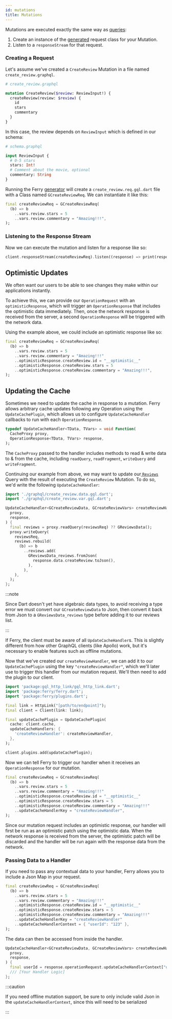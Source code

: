 ```yaml
---
id: mutations
title: Mutations
---
```


Mutations are executed exactly the same way as [queries](queries):

1. Create an instance of the [generated](codegen) request class for your Mutation.
2. Listen to a `responseStream` for that request.

### Creating a Request

Let's assume we've created a `CreateReview` Mutation in a file named `create_review.graphql`.

```graphql
# create_review.graphql

mutation CreateReview($review: ReviewInput!) {
  createReview(review: $review) {
    id
    stars
    commentary
  }
}
```

In this case, the review depends on `ReviewInput` which is defined in our schema:

```graphql
# schema.graphql

input ReviewInput {
  # 0-5 stars
  stars: Int!
  # Comment about the movie, optional
  commentary: String
}
```

Running the Ferry [generator](codegen) will create a `create_review.req.gql.dart` file with a Class named `GCreateReviewReq`. We can instantiate it like this:

```dart
final createReviewReq = GCreateReviewReq(
  (b) => b
    ..vars.review.stars = 5
    ..vars.review.commentary = "Amazing!!!",
);
```

### Listening to the Response Stream

Now we can execute the mutation and listen for a response like so:

```dart
client.responseStream(createReviewReq).listen((response) => print(response));
```

## Optimistic Updates

We often want our users to be able to see changes they make within our applications instantly.

To achieve this, we can provide our `OperationRequest` with an `optimisticResponse`, which will trigger an `OperationResponse` that includes the optimistic data immediately. Then, once the network response is received from the server, a second `OperationResponse` will be triggered with the network data.

Using the example above, we could include an optimistic response like so:

```dart {5}
final createReviewReq = GCreateReviewReq(
  (b) => b
    ..vars.review.stars = 5
    ..vars.review.commentary = "Amazing!!!"
    ..optimisticResponse.createReview.id = "__optimistic__"
    ..optimisticResponse.createReview.stars = 5
    ..optimisticResponse.createReview.commentary = "Amazing!!!",
);
```

## Updating the Cache

Sometimes we need to update the cache in response to a mutation. Ferry allows arbitrary cache updates following any Operation using the `UpdateCachePlugin`, which allows us to configure `UpdateCacheHandler` callbacks to run with each `OperationResponse`.

```dart
typedef UpdateCacheHandler<TData, TVars> = void Function(
  CacheProxy proxy,
  OperationResponse<TData, TVars> response,
);
```

The `CacheProxy` passed to the handler includes methods to read & write data to & from the cache, including `readQuery`, `readFragment`, `writeQuery` and `writeFragment`.

Continuing our example from above, we may want to update our[ `Reviews`](http://localhost:3000/docs/queries#creating-a-request) Query with the result of executing the `CreateReview` Mutation. To do so, we'd write the following `UpdateCacheHandler`:

```dart
import './graphql/create_review.data.gql.dart';
import './graphql/create_review.var.gql.dart';

UpdateCacheHandler<GCreateReviewData, GCreateReviewVars> createReviewHandler = (
  proxy,
  response,
) {
  final reviews = proxy.readQuery(reviewsReq) ?? GReviewsData();
  proxy.writeQuery(
    reviewsReq,
    reviews.rebuild(
      (b) => b
        ..reviews.add(
          GReviewsData_reviews.fromJson(
            response.data.createReview.toJson(),
          ),
        ),
    ),
  );
};
```

:::note

Since Dart doesn't yet have algebraic data types, to avoid receiving a type error we must convert our `GCreateReviewData` to Json, then convert it back from Json to a `GReviewsData_reviews` type before adding it to our reviews list.

:::

If Ferry, the client must be aware of all `UpdateCacheHandler`s. This is slightly different from how other GraphQL clients (like Apollo) work, but it's necessary to enable features such as offline mutations.

Now that we've created our `createReviewHandler`, we can add it to our `UpdateCachePlugin` using the key `"createReviewHandler"`, which we'll later use to trigger this handler from our mutation request. We'll then need to add the plugin to our client.

```dart
import 'package:gql_http_link/gql_http_link.dart';
import 'package:ferry/ferry.dart';
import 'package:ferry/plugins.dart';

final link = HttpLink("[path/to/endpoint]");
final client = Client(link: link);

final updateCachePlugin = UpdateCachePlugin(
  cache: client.cache,
  updateCacheHandlers: {
    'createReviewHandler': createReviewHandler,
  },
);

client.plugins.add(updateCachePlugin);
```

Now we can tell Ferry to trigger our handler when it receives an `OperationResponse` for our mutation.

```dart {8}
final createReviewReq = GCreateReviewReq(
  (b) => b
    ..vars.review.stars = 5
    ..vars.review.commentary = "Amazing!!!"
    ..optimisticResponse.createReview.id = "__optimistic__"
    ..optimisticResponse.createReview.stars = 5
    ..optimisticResponse.createReview.commentary = "Amazing!!!"
    ..updateCacheHandlerKey = "createReviewHandler",
);
```

Since our mutation request includes an optimistic response, our handler will first be run as an optimistic patch using the optimistic data. When the network response is received from the server, the optimistic patch will be discarded and the handler will be run again with the response data from the network.

### Passing Data to a Handler

If you need to pass any contextual data to your handler, Ferry allows you to include a Json Map in your request.

```dart {9}
final createReviewReq = GCreateReviewReq(
  (b) => b
    ..vars.review.stars = 5
    ..vars.review.commentary = "Amazing!!!"
    ..optimisticResponse.createReview.id = "__optimistic__"
    ..optimisticResponse.createReview.stars = 5
    ..optimisticResponse.createReview.commentary = "Amazing!!!"
    ..updateCacheHandlerKey = "createReviewHandler"
    ..updateCacheHandlerContext = { "userId": "123" },
);
```

The data can then be accessed from inside the handler.

```dart
UpdateCacheHandler<GCreateReviewData, GCreateReviewVars> createReviewHandler = (
  proxy,
  response,
) {
  final userId = response.operationRequest.updateCacheHandlerContext["userId"];
  /// [Your Handler Logic]
};
```

:::caution

If you need offline mutation support, be sure to only include valid Json in the `updateCacheHandlerContext`, since this will need to be serialized

:::
